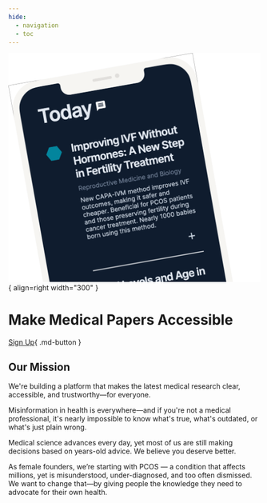 ```yaml
---
hide:
  - navigation
  - toc
---
```


![screenshot](images/screen.png){ align=right width="300" }

# Make Medical Papers Accessible

[Sign Up](https://tally.so/r/w8roVo){ .md-button }

## Our Mission

We're building a platform that makes the latest medical research clear, accessible, and trustworthy—for everyone.

Misinformation in health is everywhere—and if you're not a medical professional, it's nearly impossible to know what's true, what's outdated, or what's just plain wrong.

Medical science advances every day, yet most of us are still making decisions based on years-old advice. We believe you deserve better.

As female founders, we’re starting with PCOS — a condition that affects millions, yet is misunderstood, under-diagnosed, and too often dismissed. We want to change that—by giving people the knowledge they need to advocate for their own health.
